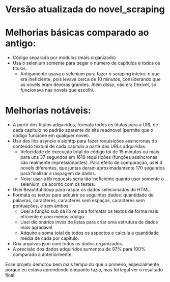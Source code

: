 # Versão atualizada do novel_scraping

# Melhorias básicas comparado ao antigo:

- Código separado por módulos (mais organizado)
- Usa o selenium somente para pegar o número de capítulos e todos os títulos.
    - Antigamente usava o selenium para fazer o scraping inteiro, o que era ineficiente, pois levava cerca de 10 minutos, considerando que as novels eram deveras grandes. Além disso, não era flexível, só funcionava nas novels que escolhi.

# Melhorias notáveis:

- A partir dos títulos adquiridos, formata todos os títulos para a URL de cada capítulo no padrão aparente do site readnovel (permite que o código funcione em qualquer novel).
- Uso das libs asyncio e aiohttp para fazer requisições assíncronas do conteúdo textual de cada capítulo a partir das URLs adquiridas.
    - Velocidade de execução total do código foi de 15 minutos ou mais para uns 37 segundos em 1619 requisições (funções assíncronas são realmente impressionantes). Para efeito de comparação, usei 4 novels diferentes, que juntas deram aproximadamente 170 segundos para finalizar a raspagem de dados.
    - Nota: usar a lib requests seria tão ineficiente quanto usar somente o selenium, de acordo com os testes.
- Usei Beautiful Soup para raspar os dados selecionados do HTML.
- Formata os textos para adquirir os seguintes dados: quantidade de palavras, caracteres, caracteres sem espaços, caracteres sem pontuações, e sem ambos.
    - Usei a função sub da lib re para formatar os textos de forma mais eficiente e com menos código.
    - Usei dicionários invés de listas para criar uma estrutura de dados mais agradável.
    - Adquire a soma total de todos os aspectos e calcula a quantidade média de cada por capítulo.
- Cria arquivos json com todos os dados organizados.
- A precisão dos dados adquiridos aumentou de 97% para 100% comparado a anteriormente.

Esse projeto demorou bem mais tempo do que o primeiro, especialmente porque eu estava aprendendo enquanto fazia, mas foi legal ver o resultado final.
